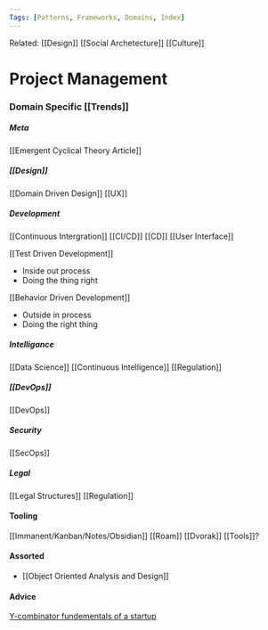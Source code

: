 ```yaml
---
Tags: [Patterns, Frameworks, Domains, Index]
---
```

Related: [[Design]] [[Social Archetecture]] [[Culture]] 
# Project Management
### Domain Specific [[Trends]]

##### Meta
[[Emergent Cyclical Theory Article]]

##### [[Design]]
[[Domain Driven Design]]
[[UX]]

##### Development
[[Continuous Intergration]] [[CI/CD]] [[CD]]
[[User Interface]] 

[[Test Driven Development]]
- Inside out process
- Doing the thing right

[[Behavior Driven Development]]
- Outside in process
- Doing the right thing

##### Intelligance
[[Data Science]]
[[Continuous Intelligence]]
[[Regulation]]

##### [[DevOps]]
[[DevOps]]

##### Security
[[SecOps]]

##### Legal
[[Legal Structures]]
[[Regulation]]

#### Tooling
[[Immanent/Kanban/Notes/Obsidian]]
[[Roam]]
[[Dvorak]]
[[Tools]]?

#### Assorted
- [[Object Oriented Analysis and Design]]

#### Advice
[Y-combinator fundementals of a startup](https://www.ycombinator.com/library/4D-yc-s-essential-startup-advice)


